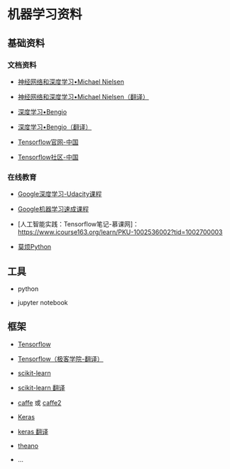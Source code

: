 # 机器学习资料

## 基础资料

### 文档资料

* [神经网络和深度学习•Michael Nielsen](http://neuralnetworksanddeeplearning.com/)

* [神经网络和深度学习•Michael Nielsen（翻译）](https://www.gitbook.com/book/hit-scir/neural-networks-and-deep-learning-zh_cn/details)

* [深度学习•Bengio](http://www.deeplearningbook.org/)

* [深度学习•Bengio（翻译）](https://github.com/exacity/deeplearningbook-chinese)

* [Tensorflow官网-中国](https://tensorflow.google.cn/)

* [Tensorflow社区-中国](https://www.tensorflowers.cn/)

### 在线教育

* [Google深度学习-Udacity课程](https://cn.udacity.com/course/deep-learning--ud730)

* [Google机器学习速成课程](https://developers.google.cn/machine-learning/crash-course/)

* [人工智能实践：Tensorflow笔记-慕课网]：https://www.icourse163.org/learn/PKU-1002536002?tid=1002700003

* [莫烦Python](https://morvanzhou.github.io/)


## 工具

* python

* jupyter notebook

## 框架


* [Tensorflow](https://tensorflow.google.cn/)

* [Tensorflow（极客学院-翻译）](http://wiki.jikexueyuan.com/project/tensorflow-zh/)

* [scikit-learn](https://github.com/scikit-learn/scikit-learn)

* [scikit-learn 翻译](http://sklearn.apachecn.org)

* [caffe](http://caffe.berkeleyvision.org/) 或 [caffe2](https://caffe2.ai/)

* [Keras](https://keras.io/)

* [keras 翻译](https://keras-cn.readthedocs.io/en/latest/)

* [theano](http://deeplearning.net/software/theano/)

* ...

